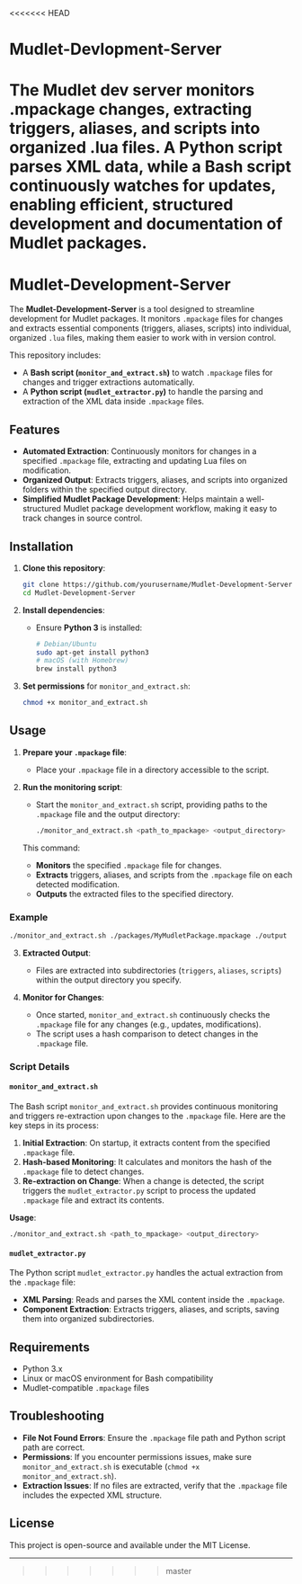 <<<<<<< HEAD
# Mudlet-Devlopment-Server
 The Mudlet dev server monitors .mpackage changes, extracting triggers, aliases, and scripts into organized .lua files. A Python script parses XML data, while a Bash script continuously watches for updates, enabling efficient, structured development and documentation of Mudlet packages.
=======
# Mudlet-Development-Server

The **Mudlet-Development-Server** is a tool designed to streamline development for Mudlet packages. It monitors `.mpackage` files for changes and extracts essential components (triggers, aliases, scripts) into individual, organized `.lua` files, making them easier to work with in version control.

This repository includes:
- A **Bash script (`monitor_and_extract.sh`)** to watch `.mpackage` files for changes and trigger extractions automatically.
- A **Python script (`mudlet_extractor.py`)** to handle the parsing and extraction of the XML data inside `.mpackage` files.

## Features

- **Automated Extraction**: Continuously monitors for changes in a specified `.mpackage` file, extracting and updating Lua files on modification.
- **Organized Output**: Extracts triggers, aliases, and scripts into organized folders within the specified output directory.
- **Simplified Mudlet Package Development**: Helps maintain a well-structured Mudlet package development workflow, making it easy to track changes in source control.

## Installation

1. **Clone this repository**:
   ```bash
   git clone https://github.com/yourusername/Mudlet-Development-Server.git
   cd Mudlet-Development-Server
   ```

2. **Install dependencies**:
   - Ensure **Python 3** is installed:
     ```bash
     # Debian/Ubuntu
     sudo apt-get install python3
     # macOS (with Homebrew)
     brew install python3
     ```

3. **Set permissions** for `monitor_and_extract.sh`:
   ```bash
   chmod +x monitor_and_extract.sh
   ```

## Usage

1. **Prepare your `.mpackage` file**:
   - Place your `.mpackage` file in a directory accessible to the script.

2. **Run the monitoring script**:
   - Start the `monitor_and_extract.sh` script, providing paths to the `.mpackage` file and the output directory:
     ```bash
     ./monitor_and_extract.sh <path_to_mpackage> <output_directory>
     ```

   This command:
   - **Monitors** the specified `.mpackage` file for changes.
   - **Extracts** triggers, aliases, and scripts from the `.mpackage` file on each detected modification.
   - **Outputs** the extracted files to the specified directory.

### Example

```bash
./monitor_and_extract.sh ./packages/MyMudletPackage.mpackage ./output
```

3. **Extracted Output**:
   - Files are extracted into subdirectories (`triggers`, `aliases`, `scripts`) within the output directory you specify.

4. **Monitor for Changes**:
   - Once started, `monitor_and_extract.sh` continuously checks the `.mpackage` file for any changes (e.g., updates, modifications).
   - The script uses a hash comparison to detect changes in the `.mpackage` file.

### Script Details

#### `monitor_and_extract.sh`

The Bash script `monitor_and_extract.sh` provides continuous monitoring and triggers re-extraction upon changes to the `.mpackage` file. Here are the key steps in its process:

1. **Initial Extraction**: On startup, it extracts content from the specified `.mpackage` file.
2. **Hash-based Monitoring**: It calculates and monitors the hash of the `.mpackage` file to detect changes.
3. **Re-extraction on Change**: When a change is detected, the script triggers the `mudlet_extractor.py` script to process the updated `.mpackage` file and extract its contents.

**Usage**:
```bash
./monitor_and_extract.sh <path_to_mpackage> <output_directory>
```

#### `mudlet_extractor.py`

The Python script `mudlet_extractor.py` handles the actual extraction from the `.mpackage` file:
- **XML Parsing**: Reads and parses the XML content inside the `.mpackage`.
- **Component Extraction**: Extracts triggers, aliases, and scripts, saving them into organized subdirectories.

## Requirements

- Python 3.x
- Linux or macOS environment for Bash compatibility
- Mudlet-compatible `.mpackage` files

## Troubleshooting

- **File Not Found Errors**: Ensure the `.mpackage` file path and Python script path are correct.
- **Permissions**: If you encounter permissions issues, make sure `monitor_and_extract.sh` is executable (`chmod +x monitor_and_extract.sh`).
- **Extraction Issues**: If no files are extracted, verify that the `.mpackage` file includes the expected XML structure.

## License

This project is open-source and available under the MIT License.

--- 
>>>>>>> master
